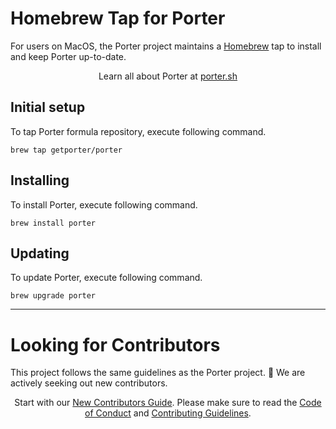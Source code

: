 # Homebrew Tap for Porter

For users on MacOS, the Porter project maintains a <a href="https://brew.sh/">Homebrew</a> tap to install and keep Porter up-to-date. 

<p align="center">Learn all about Porter at <a href="https://porter.sh">porter.sh</a></p>

## Initial setup
To tap Porter formula repository, execute following command.
```
brew tap getporter/porter
```

## Installing
To install Porter, execute following command.
```
brew install porter
```

## Updating
To update Porter, execute following command.
```
brew upgrade porter
```

---

# Looking for Contributors

This project follows the same guidelines as the Porter project. 💖 We are actively seeking out new contributors.

<p align="center">Start with our <a href="https://porter.sh/contribute/">New Contributors Guide</a>. Please make sure to read the <a href ="https://porter.sh/src/CODE_OF_CONDUCT.md">Code of Conduct</a> and <a href="https://porter.sh/src/CONTRIBUTING.md">Contributing Guidelines</a>.
